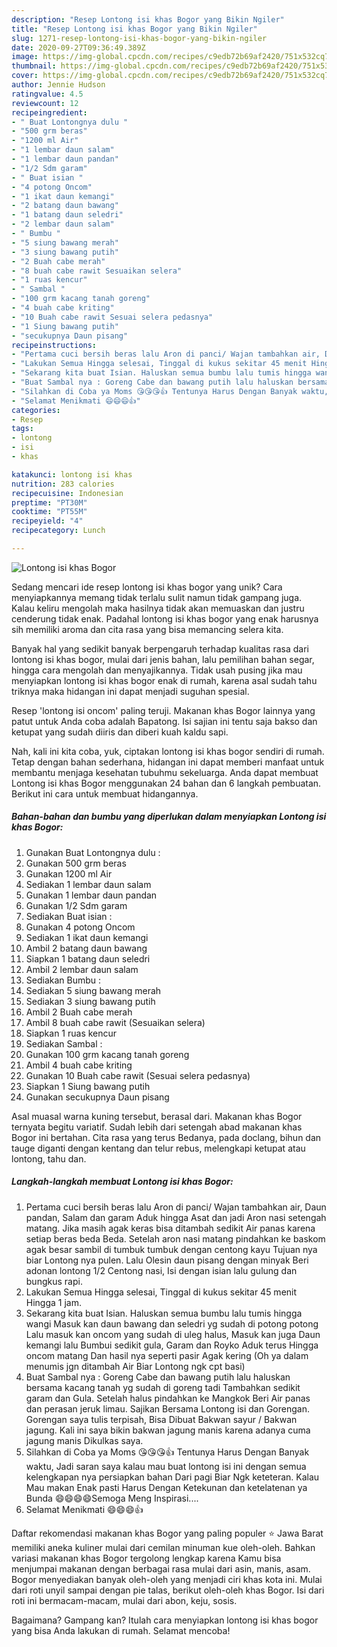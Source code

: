 ```yaml
---
description: "Resep Lontong isi khas Bogor yang Bikin Ngiler"
title: "Resep Lontong isi khas Bogor yang Bikin Ngiler"
slug: 1271-resep-lontong-isi-khas-bogor-yang-bikin-ngiler
date: 2020-09-27T09:36:49.389Z
image: https://img-global.cpcdn.com/recipes/c9edb72b69af2420/751x532cq70/lontong-isi-khas-bogor-foto-resep-utama.jpg
thumbnail: https://img-global.cpcdn.com/recipes/c9edb72b69af2420/751x532cq70/lontong-isi-khas-bogor-foto-resep-utama.jpg
cover: https://img-global.cpcdn.com/recipes/c9edb72b69af2420/751x532cq70/lontong-isi-khas-bogor-foto-resep-utama.jpg
author: Jennie Hudson
ratingvalue: 4.5
reviewcount: 12
recipeingredient:
- " Buat Lontongnya dulu "
- "500 grm beras"
- "1200 ml Air"
- "1 lembar daun salam"
- "1 lembar daun pandan"
- "1/2 Sdm garam"
- " Buat isian "
- "4 potong Oncom"
- "1 ikat daun kemangi"
- "2 batang daun bawang"
- "1 batang daun seledri"
- "2 lembar daun salam"
- " Bumbu "
- "5 siung bawang merah"
- "3 siung bawang putih"
- "2 Buah cabe merah"
- "8 buah cabe rawit Sesuaikan selera"
- "1 ruas kencur"
- " Sambal "
- "100 grm kacang tanah goreng"
- "4 buah cabe kriting"
- "10 Buah cabe rawit Sesuai selera pedasnya"
- "1 Siung bawang putih"
- "secukupnya Daun pisang"
recipeinstructions:
- "Pertama cuci bersih beras lalu Aron di panci/ Wajan tambahkan air, Daun pandan, Salam dan garam Aduk hingga Asat dan jadi Aron nasi setengah matang. Jika masih agak keras bisa ditambah sedikit Air panas karena setiap beras beda Beda. Setelah aron nasi matang pindahkan ke baskom agak besar sambil di tumbuk tumbuk dengan centong kayu Tujuan nya biar Lontong nya pulen. Lalu Olesin daun pisang dengan minyak Beri adonan lontong 1/2 Centong nasi, Isi dengan isian lalu gulung dan bungkus rapi."
- "Lakukan Semua Hingga selesai, Tinggal di kukus sekitar 45 menit Hingga 1 jam."
- "Sekarang kita buat Isian. Haluskan semua bumbu lalu tumis hingga wangi Masuk kan daun bawang dan seledri yg sudah di potong potong Lalu masuk kan oncom yang sudah di uleg halus, Masuk kan juga Daun kemangi lalu Bumbui sedikit gula, Garam dan Royko Aduk terus Hingga oncom matang Dan hasil nya seperti pasir Agak kering (Oh ya dalam menumis jgn ditambah Air Biar Lontong ngk cpt basi)"
- "Buat Sambal nya : Goreng Cabe dan bawang putih lalu haluskan bersama kacang tanah yg sudah di goreng tadi Tambahkan sedikit garam dan Gula. Setelah halus pindahkan ke Mangkok Beri Air panas dan perasan jeruk limau. Sajikan Bersama Lontong isi dan Gorengan. Gorengan saya tulis terpisah, Bisa Dibuat Bakwan sayur / Bakwan jagung. Kali ini saya bikin bakwan jagung manis karena adanya cuma jagung manis Dikulkas saya."
- "Silahkan di Coba ya Moms 😘😘😘👍 Tentunya Harus Dengan Banyak waktu, Jadi saran saya kalau mau buat lontong isi ini dengan semua kelengkapan nya persiapkan bahan Dari pagi Biar Ngk keteteran. Kalau Mau makan Enak pasti Harus Dengan Ketekunan dan ketelatenan ya Bunda 😄😄😄😄Semoga Meng Inspirasi...."
- "Selamat Menikmati 😄😄😄👍"
categories:
- Resep
tags:
- lontong
- isi
- khas

katakunci: lontong isi khas 
nutrition: 283 calories
recipecuisine: Indonesian
preptime: "PT30M"
cooktime: "PT55M"
recipeyield: "4"
recipecategory: Lunch

---
```



![Lontong isi khas Bogor](https://img-global.cpcdn.com/recipes/c9edb72b69af2420/751x532cq70/lontong-isi-khas-bogor-foto-resep-utama.jpg)

Sedang mencari ide resep lontong isi khas bogor yang unik? Cara menyiapkannya memang tidak terlalu sulit namun tidak gampang juga. Kalau keliru mengolah maka hasilnya tidak akan memuaskan dan justru cenderung tidak enak. Padahal lontong isi khas bogor yang enak harusnya sih memiliki aroma dan cita rasa yang bisa memancing selera kita.

Banyak hal yang sedikit banyak berpengaruh terhadap kualitas rasa dari lontong isi khas bogor, mulai dari jenis bahan, lalu pemilihan bahan segar, hingga cara mengolah dan menyajikannya. Tidak usah pusing jika mau menyiapkan lontong isi khas bogor enak di rumah, karena asal sudah tahu triknya maka hidangan ini dapat menjadi suguhan spesial.

Resep &#39;lontong isi oncom&#39; paling teruji. Makanan khas Bogor lainnya yang patut untuk Anda coba adalah Bapatong. Isi sajian ini tentu saja bakso dan ketupat yang sudah diiris dan diberi kuah kaldu sapi.


Nah, kali ini kita coba, yuk, ciptakan lontong isi khas bogor sendiri di rumah. Tetap dengan bahan sederhana, hidangan ini dapat memberi manfaat untuk membantu menjaga kesehatan tubuhmu sekeluarga. Anda dapat membuat Lontong isi khas Bogor menggunakan 24 bahan dan 6 langkah pembuatan. Berikut ini cara untuk membuat hidangannya.

<!--inarticleads1-->

##### Bahan-bahan dan bumbu yang diperlukan dalam menyiapkan Lontong isi khas Bogor:

1. Gunakan  Buat Lontongnya dulu :
1. Gunakan 500 grm beras
1. Gunakan 1200 ml Air
1. Sediakan 1 lembar daun salam
1. Gunakan 1 lembar daun pandan
1. Gunakan 1/2 Sdm garam
1. Sediakan  Buat isian :
1. Gunakan 4 potong Oncom
1. Sediakan 1 ikat daun kemangi
1. Ambil 2 batang daun bawang
1. Siapkan 1 batang daun seledri
1. Ambil 2 lembar daun salam
1. Sediakan  Bumbu :
1. Sediakan 5 siung bawang merah
1. Sediakan 3 siung bawang putih
1. Ambil 2 Buah cabe merah
1. Ambil 8 buah cabe rawit (Sesuaikan selera)
1. Siapkan 1 ruas kencur
1. Sediakan  Sambal :
1. Gunakan 100 grm kacang tanah goreng
1. Ambil 4 buah cabe kriting
1. Gunakan 10 Buah cabe rawit (Sesuai selera pedasnya)
1. Siapkan 1 Siung bawang putih
1. Gunakan secukupnya Daun pisang


Asal muasal warna kuning tersebut, berasal dari. Makanan khas Bogor ternyata begitu variatif. Sudah lebih dari setengah abad makanan khas Bogor ini bertahan. Cita rasa yang terus Bedanya, pada doclang, bihun dan tauge diganti dengan kentang dan telur rebus, melengkapi ketupat atau lontong, tahu dan. 

<!--inarticleads2-->

##### Langkah-langkah membuat Lontong isi khas Bogor:

1. Pertama cuci bersih beras lalu Aron di panci/ Wajan tambahkan air, Daun pandan, Salam dan garam Aduk hingga Asat dan jadi Aron nasi setengah matang. Jika masih agak keras bisa ditambah sedikit Air panas karena setiap beras beda Beda. Setelah aron nasi matang pindahkan ke baskom agak besar sambil di tumbuk tumbuk dengan centong kayu Tujuan nya biar Lontong nya pulen. Lalu Olesin daun pisang dengan minyak Beri adonan lontong 1/2 Centong nasi, Isi dengan isian lalu gulung dan bungkus rapi.
1. Lakukan Semua Hingga selesai, Tinggal di kukus sekitar 45 menit Hingga 1 jam.
1. Sekarang kita buat Isian. Haluskan semua bumbu lalu tumis hingga wangi Masuk kan daun bawang dan seledri yg sudah di potong potong Lalu masuk kan oncom yang sudah di uleg halus, Masuk kan juga Daun kemangi lalu Bumbui sedikit gula, Garam dan Royko Aduk terus Hingga oncom matang Dan hasil nya seperti pasir Agak kering (Oh ya dalam menumis jgn ditambah Air Biar Lontong ngk cpt basi)
1. Buat Sambal nya : Goreng Cabe dan bawang putih lalu haluskan bersama kacang tanah yg sudah di goreng tadi Tambahkan sedikit garam dan Gula. Setelah halus pindahkan ke Mangkok Beri Air panas dan perasan jeruk limau. Sajikan Bersama Lontong isi dan Gorengan. Gorengan saya tulis terpisah, Bisa Dibuat Bakwan sayur / Bakwan jagung. Kali ini saya bikin bakwan jagung manis karena adanya cuma jagung manis Dikulkas saya.
1. Silahkan di Coba ya Moms 😘😘😘👍 Tentunya Harus Dengan Banyak waktu, Jadi saran saya kalau mau buat lontong isi ini dengan semua kelengkapan nya persiapkan bahan Dari pagi Biar Ngk keteteran. Kalau Mau makan Enak pasti Harus Dengan Ketekunan dan ketelatenan ya Bunda 😄😄😄😄Semoga Meng Inspirasi....
1. Selamat Menikmati 😄😄😄👍


Daftar rekomendasi makanan khas Bogor yang paling populer ⭐ Jawa Barat memiliki aneka kuliner mulai dari cemilan minuman kue oleh-oleh. Bahkan variasi makanan khas Bogor tergolong lengkap karena Kamu bisa menjumpai makanan dengan berbagai rasa mulai dari asin, manis, asam. Bogor menyediakan banyak oleh-oleh yang menjadi ciri khas kota ini. Mulai dari roti unyil sampai dengan pie talas, berikut oleh-oleh khas Bogor. Isi dari roti ini bermacam-macam, mulai dari abon, keju, sosis. 

Bagaimana? Gampang kan? Itulah cara menyiapkan lontong isi khas bogor yang bisa Anda lakukan di rumah. Selamat mencoba!
